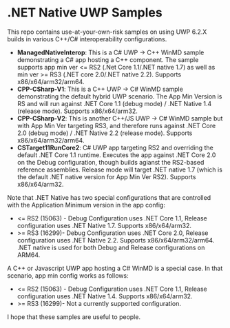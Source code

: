 # .NET Native UWP Samples
This repo contains use-at-your-own-risk samples on using UWP 6.2.X builds in various C++/C# interoperability configurations. 

- **ManagedNativeInterop**: This is a C# UWP -> C++ WinMD sample demonstrating a C# app hosting a C++ component.  The sample supports app min ver <= RS2 (.Net Core 1.1/.NET native 1.7) as well as min ver >= RS3 (.NET core 2.0/.NET native 2.2). Supports x86/x64/arm32/arm64.  
- **CPP-CSharp-V1**: This is a C++ UWP -> C# WinMD sample demonstrating the default hybrid UWP scenario.  The App Min Version is RS and will run against .NET Core 1.1 (debug mode) / .NET Native 1.4 (release mode). Supports x86/x64/arm32.  
- **CPP-CSharp-V2**: This is another C++/JS UWP -> C# WinMD sample but with App Min Ver targeting RS3, and therefore runs against .NET Core 2.0 (debug mode) / .NET Native 2.2 (release mode). Supports x86/x64/arm32/arm64.
- **CSTarget11RunCore2**: C# UWP app targeting RS2 and overriding the default .NET Core 1.1 runtime. Executes the app against .NET Core 2.0 on the Debug configuration, though builds agianst the RS2-based reference assemblies. Release mode will target .NET native 1.7 (which is the default .NET native version for App Min Ver RS2). Supports x86/x64/arm32.

Note that .NET Native has two special configurations that are controlled with the Application Minimum version in the app config:
- <= RS2 (15063) - Debug Configuration uses .NET Core 1.1, Release configuration uses .NET Native 1.7.  Supports x86/x64/arm32.
- \>= RS3 (16299)-  Debug Configuration uses .NET Core 2.0, Release configuration uses .NET Native 2.2.  Supports x86/x64/arm32/arm64. .NET native is used for both Debug and Release configurations on ARM64. 

A C++ or Javascript UWP app hosting a C# WinMD is a special case.  In that scenario, app min config works as follows:
- <= RS2 (15063) - Debug Configuration uses .NET Core 1.1, Release configuration uses .NET Native 1.4.  Supports x86/x64/arm32.
- \>= RS3 (16299)-  Not a currently supported configuration.

I hope that these samples are useful to people.
